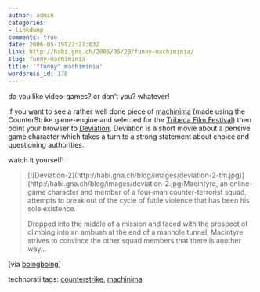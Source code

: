 ```yaml
---
author: admin
categories:
- linkdump
comments: true
date: 2006-05-19T22:27:03Z
link: http://habi.gna.ch/2006/05/20/funny-machiminia/
slug: funny-machiminia
title: '"funny" machiminia'
wordpress_id: 178
---
```


do you like video-games? or don't you? whatever!
  
if you want to see a rather well done piece of [machinima](http://en.wikipedia.org/wiki/Machinima) (made using the CounterStrike game-engine and selected for the [Tribeca Film Festival](http://www.tribecafilmfestival.org/)) then point your browser to [Deviation](http://hardlightfilms.com/deviation/). Deviation is a short movie about a pensive game character which takes a turn to a strong statement about choice and questioning authorities.
  
watch it yourself!


<blockquote>
[![Deviation-2](http://habi.gna.ch/blog/images/deviation-2-tm.jpg)](http://habi.gna.ch/blog/images/deviation-2.jpg)Macintyre, an online-game character and member of a four-man  counter-terrorist squad, attempts to break out of the cycle of  futile violence that has been his sole existence.
  
Dropped into the middle of a mission and faced with the prospect of climbing into an ambush at the end of a manhole tunnel, Macintyre strives to convince the other squad members that there is another way...  

</blockquote>


[via [boingboing](http://www.boingboing.net/2006/05/12/mahcinima_about_a_ga.html)]





technorati tags: [counterstrike](http://www.technorati.com/tag/counterstrike), [machinima](http://www.technorati.com/tag/machinima)
